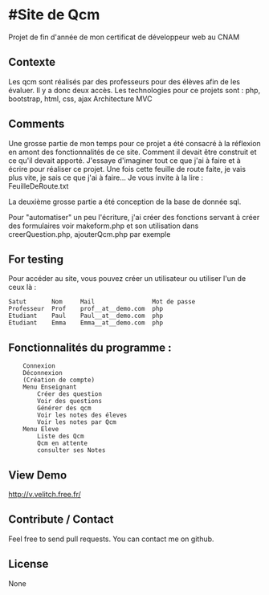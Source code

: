 #Site de Qcm
===
Projet de fin d'année de mon certificat de développeur web au CNAM

Contexte
---
Les qcm sont réalisés par des professeurs pour des élèves afin de les évaluer. Il y a donc deux accès.
Les technologies pour ce projets sont : php, bootstrap, html, css, ajax
Architecture MVC

Comments
---
Une grosse partie de mon temps pour ce projet a été consacré à la réflexion en amont des fonctionnalités de ce site. Comment il devait être construit et ce qu'il devait apporté. J'essaye d'imaginer tout ce que j'ai à faire et à écrire pour réaliser ce projet. Une fois cette feuille de route faite, je vais plus vite, je sais ce que j'ai à faire… Je vous invite à la lire : FeuilleDeRoute.txt 

La deuxième grosse partie a été conception de la base de donnée sql.

Pour "automatiser" un peu l'écriture, j'ai créer des fonctions servant à créer des formulaires voir makeform.php et son utilisation dans creerQuestion.php, ajouterQcm.php par exemple

For testing
---
Pour accéder au site, vous pouvez créer un utilisateur ou utiliser l'un de ceux là : 

	Satut		Nom		Mail				Mot de passe
	Professeur	Prof	prof__at__demo.com	php
	Etudiant	Paul	Paul__at__demo.com	php
	Etudiant	Emma	Emma__at__demo.com	php


Fonctionnalités du programme :
---
		Connexion
		Déconnexion
		(Création de compte)
		Menu Enseignant
			Créer des question
			Voir des questions
			Générer des qcm
			Voir les notes des éleves
			Voir les notes par Qcm
		Menu Eleve
			Liste des Qcm
			Qcm en attente
			consulter ses Notes
					


View Demo
---
http://v.velitch.free.fr/


Contribute / Contact
---
Feel free to send pull requests.
You can contact me on github.


License
---
None
